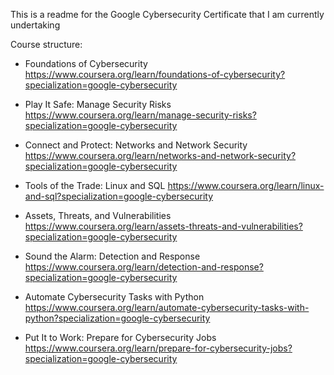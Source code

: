 This is a readme for the Google Cybersecurity Certificate that I am currently undertaking

Course structure:

- Foundations of Cybersecurity
https://www.coursera.org/learn/foundations-of-cybersecurity?specialization=google-cybersecurity

- Play It Safe: Manage Security Risks
https://www.coursera.org/learn/manage-security-risks?specialization=google-cybersecurity

- Connect and Protect: Networks and Network Security
https://www.coursera.org/learn/networks-and-network-security?specialization=google-cybersecurity

- Tools of the Trade: Linux and SQL
https://www.coursera.org/learn/linux-and-sql?specialization=google-cybersecurity

- Assets, Threats, and Vulnerabilities
https://www.coursera.org/learn/assets-threats-and-vulnerabilities?specialization=google-cybersecurity

- Sound the Alarm: Detection and Response
https://www.coursera.org/learn/detection-and-response?specialization=google-cybersecurity

- Automate Cybersecurity Tasks with Python
https://www.coursera.org/learn/automate-cybersecurity-tasks-with-python?specialization=google-cybersecurity

- Put It to Work: Prepare for Cybersecurity Jobs
https://www.coursera.org/learn/prepare-for-cybersecurity-jobs?specialization=google-cybersecurity
